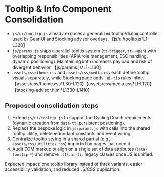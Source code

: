 # Tooltip & Info Component Consolidation

- `js/ui/tooltip.js` already exposes a generalized tooltip/dialog controller used by Gear UI and Stocking advisor overlays. 【js/ui/tooltip.js†L1-L320】
- `js/params.js` ships a parallel tooltip system (`tt-trigger`, `tt--open`) with overlapping responsibilities (ARIA role management, ESC handling, dynamic positioning). Maintaining both increases payload and risk of divergent behavior. 【js/params.js†L1-L160】
- `assets/css/theme.css` and `assets/css/media.css` each define tooltip visuals separately, while Stocking page adds `.ui-tip` rules inline. 【assets/css/theme.css†L30-L120】【assets/css/media.css†L1-L120】【stocking-advisor.html†L1330-L1410】

## Proposed consolidation steps
1. Extend `js/ui/tooltip.js` to support the Cycling Coach requirements (dynamic creation from `data-tt`, persistent positioning).
2. Replace the bespoke logic in `js/params.js` with calls into the shared tooltip utility; delete redundant constants and event wiring.
3. Centralize tooltip styling in a shared partial (e.g., `assets/css/utilities.css`) imported by pages that need it.
4. Audit DOM markup to align on a single set of data attributes (`data-tooltip-*`) and remove `.tt`/`.ui-tip` legacy classes once JS is unified.

Expected impact: one tooltip library instead of three variants, easier accessibility validation, and reduced JS/CSS duplication.

